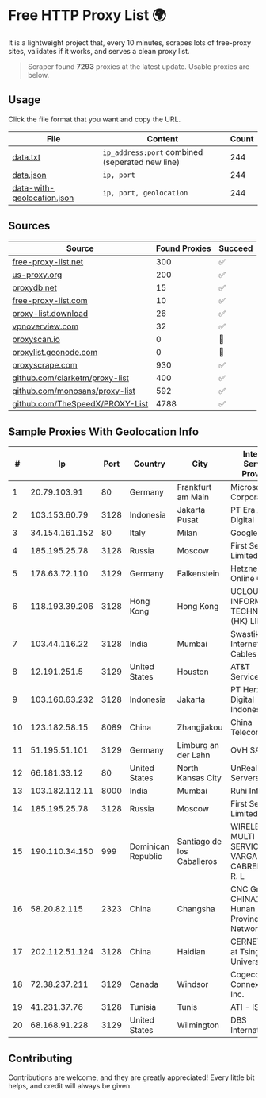 
# Free HTTP Proxy List 🌍

It is a lightweight project that, every 10 minutes, scrapes lots of free-proxy sites, validates if it works, and serves a clean proxy list.


> Scraper found **7293** proxies at the latest update. Usable proxies are below.

## Usage

Click the file format that you want and copy the URL.


|File|Content|Count|
|----|-------|-----|
|[data.txt](https://raw.githubusercontent.com/themiralay/Proxy-List-World/master/data.txt)|`ip_address:port` combined (seperated new line)|244|
|[data.json](https://raw.githubusercontent.com/themiralay/Proxy-List-World/master/data.json)|`ip, port`|244|
|[data-with-geolocation.json](https://raw.githubusercontent.com/themiralay/Proxy-List-World/master/data-with-geolocation.json)|`ip, port, geolocation`|244|

## Sources

|Source|Found Proxies|Succeed|
|------|-------------|-------|
|[free-proxy-list.net](https://free-proxy-list.net)|300|✅|
|[us-proxy.org](https://www.us-proxy.org)|200|✅|
|[proxydb.net](http://proxydb.net)|15|✅|
|[free-proxy-list.com](https://free-proxy-list.com/?page=&port=&type%5B%5D=http&type%5B%5D=https&up_time=0&search=Search)|10|✅|
|[proxy-list.download](https://www.proxy-list.download/HTTP)|26|✅|
|[vpnoverview.com](https://vpnoverview.com/privacy/anonymous-browsing/free-proxy-servers)|32|✅|
|[proxyscan.io](https://www.proxyscan.io)|0|🚫|
|[proxylist.geonode.com](https://proxylist.geonode.com/api/proxy-list?limit=300&page=1&sort_by=lastChecked&sort_type=desc&protocols=http,https)|0|🚫|
|[proxyscrape.com](https://api.proxyscrape.com/v2/?request=displayproxies&protocol=http&timeout=10000&country=all&ssl=all&anonymity=all)|930|✅|
|[github.com/clarketm/proxy-list](https://raw.githubusercontent.com/clarketm/proxy-list/master/proxy-list-raw.txt)|400|✅|
|[github.com/monosans/proxy-list](https://raw.githubusercontent.com/monosans/proxy-list/main/proxies/http.txt)|592|✅|
|[github.com/TheSpeedX/PROXY-List](https://raw.githubusercontent.com/TheSpeedX/PROXY-List/master/http.txt)|4788|✅|


## Sample Proxies With Geolocation Info

|#|Ip|Port|Country|City|Internet Service Provider|
|-|--|----|-------|----|-------------------------|
|1|20.79.103.91|80|Germany|Frankfurt am Main|Microsoft Corporation|
|2|103.153.60.79|3128|Indonesia|Jakarta Pusat|PT Era Awan Digital|
|3|34.154.161.152|80|Italy|Milan|Google LLC|
|4|185.195.25.78|3128|Russia|Moscow|First Server Limited|
|5|178.63.72.110|3129|Germany|Falkenstein|Hetzner Online GmbH|
|6|118.193.39.206|3128|Hong Kong|Hong Kong|UCLOUD INFORMATION TECHNOLOGY (HK) LIMITED|
|7|103.44.116.22|3128|India|Mumbai|Swastik Internet and Cables pvt. ltd|
|8|12.191.251.5|3129|United States|Houston|AT&T Services, Inc.|
|9|103.160.63.232|3128|Indonesia|Jakarta|PT Herza Digital Indonesia|
|10|123.182.58.15|8089|China|Zhangjiakou|China Telecom|
|11|51.195.51.101|3129|Germany|Limburg an der Lahn|OVH SAS|
|12|66.181.33.12|80|United States|North Kansas City|UnReal Servers, LLC|
|13|103.182.112.11|8000|India|Mumbai|Ruhi Infotech|
|14|185.195.25.78|3128|Russia|Moscow|First Server Limited|
|15|190.110.34.150|999|Dominican Republic|Santiago de los Caballeros|WIRELESS MULTI SERVICE VARGAS CABRERA, S. R. L|
|16|58.20.82.115|2323|China|Changsha|CNC Group CHINA169 Hunan Province Network|
|17|202.112.51.124|3128|China|Haidian|CERNET2 IX at Tsinghua University|
|18|72.38.237.211|3129|Canada|Windsor|Cogeco Connexion Inc.|
|19|41.231.37.76|3128|Tunisia|Tunis|ATI - ISP|
|20|68.168.91.228|3129|United States|Wilmington|DBS International|



## Contributing

Contributions are welcome, and they are greatly appreciated! Every
little bit helps, and credit will always be given.

